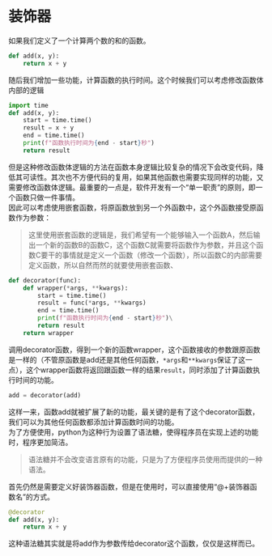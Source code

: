 # 装饰器
如果我们定义了一个计算两个数的和的函数。
```python
def add(x, y):
    return x + y
```
随后我们增加一些功能，计算函数的执行时间。这个时候我们可以考虑修改函数体内部的逻辑
```python
import time
def add(x, y):
    start = time.time()
    result = x + y
    end = time.time()
    print(f"函数执行时间为{end - start}秒")
    return result
```
但是这种修改函数体逻辑的方法在函数本身逻辑比较复杂的情况下会改变代码，降低其可读性。其次也不方便代码的复用，如果其他函数也需要实现同样的功能，又需要修改函数体逻辑。最重要的一点是，软件开发有一个“单一职责”的原则，即一个函数只做一件事情。  
因此可以考虑使用嵌套函数，将原函数放到另一个外函数中，这个外函数接受原函数作为参数：
> 这里使用嵌套函数的逻辑是，我们希望有一个能够输入一个函数A，然后输出一个新的函数B的函数C，这个函数C就需要将函数作为参数，并且这个函数C要干的事情就是定义一个函数（修改一个函数），所以函数C的内部需要定义函数，所以自然而然的就要使用嵌套函数、  
```python
def decorator(func):
    def wrapper(*args, **kwargs):
        start = time.time()
        result = func(*args, **kwargs)
        end = time.time()
        print(f"函数执行时间为{end - start}秒")\
        return result
    return wrapper
```
调用decorator函数，得到一个新的函数wrapper，这个函数接收的参数跟原函数是一样的（不管原函数是add还是其他任何函数，`*args`和`**kwargs`保证了这一点），这个wrapper函数将返回跟函数一样的结果`result`，同时添加了计算函数执行时间的功能。 
```python
add = decorator(add)
```
这样一来，函数add就被扩展了新的功能，最关键的是有了这个decorator函数，我们可以为其他任何函数都添加计算函数时间的功能。  
为了方便使用，python为这种行为设置了语法糖，使得程序员在实现上述的功能时，程序更加简洁。  
> 语法糖并不会改变语言原有的功能，只是为了方便程序员使用而提供的一种语法。

首先仍然是需要定义好装饰器函数，但是在使用时，可以直接使用“@+装饰器函数名”的方式。  
```python 
@decorator
def add(x, y):
    return x + y
```
这种语法糖其实就是将add作为参数传给decorator这个函数，仅仅是这样而已。  
